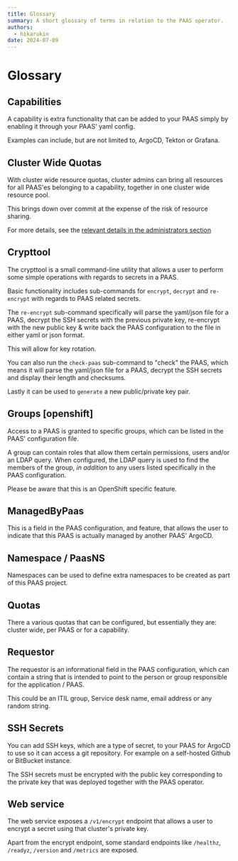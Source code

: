 ```yaml
---
title: Glossary
summary: A short glossary of terms in relation to the PAAS operator.
authors:
  - hikarukin
date: 2024-07-09
---
```


Glossary
========

## Capabilities

A capability is extra functionality that can be added to your PAAS simply by
enabling it through your PAAS' yaml config.

Examples can include, but are not limited to, ArgoCD, Tekton or Grafana.

## Cluster Wide Quotas

With cluster wide resource quotas, cluster admins can bring all resources for all
PAAS'es belonging to a capability, together in one cluster wide resource pool.

This brings down over commit at the expense of the risk of resource sharing.

For more details, see the [relevant details in the administrators section](admin-guide/cwq/cluster-wide-quotas.md)

## Crypttool

The crypttool is a small command-line utility that allows a user to perform some
simple operations with regards to secrets in a PAAS.

Basic functionality includes sub-commands for `encrypt`, `decrypt` and `re-encrypt`
with regards to PAAS related secrets.

The `re-encrypt` sub-command specifically will parse the yaml/json file for a PAAS,
decrypt the SSH secrets with the previous private key, re-encrypt with the new public
key & write back the PAAS configuration to the file in either yaml or json format.

This will allow for key rotation.

You can also run the `check-paas` sub-command to "check" the PAAS, which means
it will parse the yaml/json file for a PAAS, decrypt the SSH secrets and display
their length and checksums.

Lastly it can be used to `generate` a new public/private key pair.

## Groups [openshift]

Access to a PAAS is granted to specific groups, which can be listed in the PAAS'
configuration file.

A group can contain roles that allow them certain permissions, users and/or an
LDAP query. When configured, the LDAP query is used to find the members of the
group, *in addition* to any users listed specifically in the PAAS configuration.

Please be aware that this is an OpenShift specific feature.

## ManagedByPaas

This is a field in the PAAS configuration, and feature, that allows the user to
indicate that this PAAS is actually managed by another PAAS' ArgoCD.

## Namespace / PaasNS

Namespaces can be used to define extra namespaces to be created as part of this
PAAS project.

## Quotas

There a various quotas that can be configured, but essentially they are: cluster
wide, per PAAS or for a capability.

## Requestor

The requestor is an informational field in the PAAS configuration, which can contain
a string that is intended to point to the person or group responsible for the
application / PAAS.

This could be an ITIL group, Service desk name, email address or any random string.

## SSH Secrets

You can add SSH keys, which are a type of secret, to your PAAS for ArgoCD to use
so it can access a git repository. For example on a self-hosted Github or BitBucket
instance.

The SSH secrets must be encrypted with the public key corresponding to the
private key that was deployed together with the PAAS operator.

## Web service

The web service exposes a `/v1/encrypt` endpoint that allows a user to encrypt a
secret using that cluster's private key.

Apart from the encrypt endpoint, some standard endpoints like `/healthz`, `/readyz`,
`/version` and `/metrics` are exposed.
